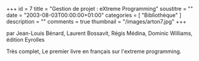 +++
id = 7
title = "Gestion de projet : eXtreme Programming"
soustitre = ""
date = "2003-08-03T00:00:00+01:00"
categories = [ "Bibliothèque" ]
description = ""
comments = true
thumbnail = "/images/arton7.jpg"
+++

<div class="chapo">par Jean-Louis Bénard, Laurent Bossavit, Régis Médina, Dominic Williams, édition Eyrolles</div>

Très complet, Le premier livre en français sur l'extreme programming.
